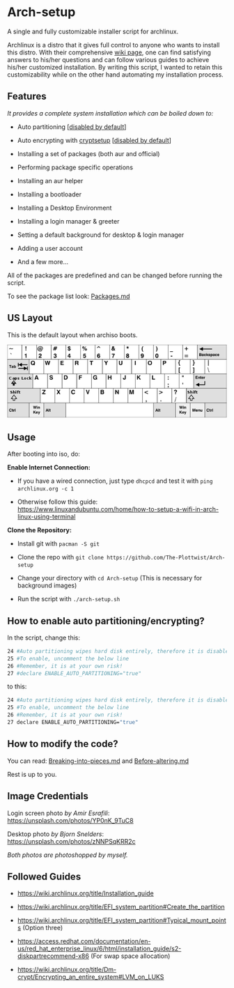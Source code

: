 # Arch-setup

A single and fully customizable installer script for archlinux.

Archlinux is a distro that it gives full control to anyone who wants to install this distro. With their comprehensive [wiki page](https://wiki.archlinux.org/), one can find satisfying answers to his/her questions and can follow various guides to achieve his/her customized installation. By writing this script, I wanted to retain this customizability while on the other hand automating my installation process.

## Features

*It provides a complete system installation which can be boiled down to:*

- Auto partitioning [[disabled by default](#how-to-enable-auto-partitioningencrypting)]

- Auto encrypting with [cryptsetup](https://wiki.archlinux.org/title/Dm-crypt/Encrypting_an_entire_system#LVM_on_LUKS) [[disabled by default](#how-to-enable-auto-partitioningencrypting)]

- Installing a set of packages (both aur and official)

- Performing package specific operations

- Installing an aur helper

- Installing a bootloader

- Installing a Desktop Environment

- Installing a login manager & greeter

- Setting a default background for desktop & login manager

- Adding a user account

- And a few more...

All of the packages are predefined and can be changed before running the script.

To see the package list look: [Packages.md](https://github.com/The-Plottwist/Arch-setup/blob/main/Packages.md)

## US Layout

This is the default layout when archiso boots.

![alt text](assets/640px-KB_United_States-NoAltGr.svg.png)

## Usage

After booting into iso, do:

**Enable Internet Connection:**

- If you have a wired connection, just type `dhcpcd` and test it with `ping archlinux.org -c 1`

- Otherwise follow this guide: <https://www.linuxandubuntu.com/home/how-to-setup-a-wifi-in-arch-linux-using-terminal>

**Clone the Repository:**

- Install git with `pacman -S git`

- Clone the repo with `git clone https://github.com/The-Plottwist/Arch-setup`

- Change your directory with `cd Arch-setup` (This is necessary for background images)

- Run the script with `./arch-setup.sh`

## How to enable auto partitioning/encrypting?

In the script, change this:

```bash
24 #Auto partitioning wipes hard disk entirely, therefore it is disabled by default.
25 #To enable, uncomment the below line
26 #Remember, it is at your own risk!
27 #declare ENABLE_AUTO_PARTITIONING="true"
```

 to this:

```bash
24 #Auto partitioning wipes hard disk entirely, therefore it is disabled by default.
25 #To enable, uncomment the below line
26 #Remember, it is at your own risk!
27 declare ENABLE_AUTO_PARTITIONING="true"
```

## How to modify the code?

You can read: [Breaking-into-pieces.md](https://github.com/The-Plottwist/Arch-setup/blob/main/Breaking-into-pieces.md) and [Before-altering.md](https://github.com/The-Plottwist/Arch-setup/blob/main/Before-altering.md)

Rest is up to you.

## Image Credentials

Login screen photo *by Amir Esrafili*: <https://unsplash.com/photos/YP0nK_9TuC8>

Desktop photo *by Bjorn Snelders*: <https://unsplash.com/photos/zNNPSqKRR2c>

*Both photos are photoshopped by myself.*

## Followed Guides

- <https://wiki.archlinux.org/title/Installation_guide>

- <https://wiki.archlinux.org/title/EFI_system_partition#Create_the_partition>

- <https://wiki.archlinux.org/title/EFI_system_partition#Typical_mount_points> (Option three)

- <https://access.redhat.com/documentation/en-us/red_hat_enterprise_linux/6/html/installation_guide/s2-diskpartrecommend-x86> (For swap space allocation)

- <https://wiki.archlinux.org/title/Dm-crypt/Encrypting_an_entire_system#LVM_on_LUKS>
